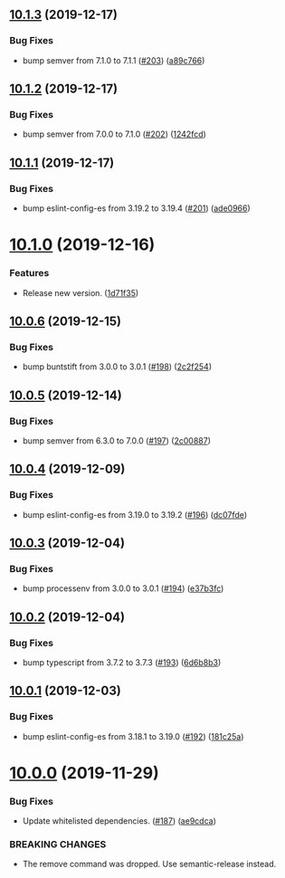 ## [10.1.3](https://github.com/thenativeweb/roboter/compare/10.1.2...10.1.3) (2019-12-17)


### Bug Fixes

* bump semver from 7.1.0 to 7.1.1 ([#203](https://github.com/thenativeweb/roboter/issues/203)) ([a89c766](https://github.com/thenativeweb/roboter/commit/a89c766827743b99b7dad827f3dba2bf963afbd0))

## [10.1.2](https://github.com/thenativeweb/roboter/compare/10.1.1...10.1.2) (2019-12-17)


### Bug Fixes

* bump semver from 7.0.0 to 7.1.0 ([#202](https://github.com/thenativeweb/roboter/issues/202)) ([1242fcd](https://github.com/thenativeweb/roboter/commit/1242fcd5be36ec617535000d432d8f9bd2ca8173))

## [10.1.1](https://github.com/thenativeweb/roboter/compare/10.1.0...10.1.1) (2019-12-17)


### Bug Fixes

* bump eslint-config-es from 3.19.2 to 3.19.4 ([#201](https://github.com/thenativeweb/roboter/issues/201)) ([ade0966](https://github.com/thenativeweb/roboter/commit/ade0966af7d006bb1df8d1a6d33111397622873b))

# [10.1.0](https://github.com/thenativeweb/roboter/compare/10.0.6...10.1.0) (2019-12-16)


### Features

* Release new version. ([1d71f35](https://github.com/thenativeweb/roboter/commit/1d71f355107c2534a42aacff8f05fb1428cc183e))

## [10.0.6](https://github.com/thenativeweb/roboter/compare/10.0.5...10.0.6) (2019-12-15)


### Bug Fixes

* bump buntstift from 3.0.0 to 3.0.1 ([#198](https://github.com/thenativeweb/roboter/issues/198)) ([2c2f254](https://github.com/thenativeweb/roboter/commit/2c2f2547f6e6c20880d33b3428c7c8b90c8ad4d0))

## [10.0.5](https://github.com/thenativeweb/roboter/compare/10.0.4...10.0.5) (2019-12-14)


### Bug Fixes

* bump semver from 6.3.0 to 7.0.0 ([#197](https://github.com/thenativeweb/roboter/issues/197)) ([2c00887](https://github.com/thenativeweb/roboter/commit/2c0088751ed87bfd08868d3d87f09f49e27c1e81))

## [10.0.4](https://github.com/thenativeweb/roboter/compare/10.0.3...10.0.4) (2019-12-09)


### Bug Fixes

* bump eslint-config-es from 3.19.0 to 3.19.2 ([#196](https://github.com/thenativeweb/roboter/issues/196)) ([dc07fde](https://github.com/thenativeweb/roboter/commit/dc07fde75f824fca8efed453a6c5b4bb33935adc))

## [10.0.3](https://github.com/thenativeweb/roboter/compare/10.0.2...10.0.3) (2019-12-04)


### Bug Fixes

* bump processenv from 3.0.0 to 3.0.1 ([#194](https://github.com/thenativeweb/roboter/issues/194)) ([e37b3fc](https://github.com/thenativeweb/roboter/commit/e37b3fc4bfabff5aa8ba960e9450f28c87e04669))

## [10.0.2](https://github.com/thenativeweb/roboter/compare/10.0.1...10.0.2) (2019-12-04)


### Bug Fixes

* bump typescript from 3.7.2 to 3.7.3 ([#193](https://github.com/thenativeweb/roboter/issues/193)) ([6d6b8b3](https://github.com/thenativeweb/roboter/commit/6d6b8b3b39d46ef1f2c0d19ba49d32f158e4e6c9))

## [10.0.1](https://github.com/thenativeweb/roboter/compare/10.0.0...10.0.1) (2019-12-03)


### Bug Fixes

* bump eslint-config-es from 3.18.1 to 3.19.0 ([#192](https://github.com/thenativeweb/roboter/issues/192)) ([181c25a](https://github.com/thenativeweb/roboter/commit/181c25a691847d4fc779a2bf5e1631a661205e02))

# [10.0.0](https://github.com/thenativeweb/roboter/compare/v9.2.6...10.0.0) (2019-11-29)


### Bug Fixes

* Update whitelisted dependencies. ([#187](https://github.com/thenativeweb/roboter/issues/187)) ([ae9cdca](https://github.com/thenativeweb/roboter/commit/ae9cdcaf7e84759e0b8d165cda120ecc49cbd263))


### BREAKING CHANGES

* The remove command was dropped. Use semantic-release instead.
